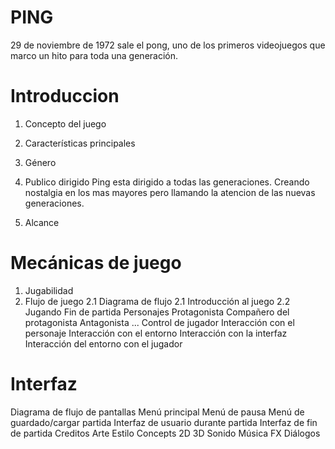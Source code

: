 # PING

29 de noviembre de 1972 sale el pong, uno de los primeros videojuegos que marco un hito para toda una generación. 

# Introduccion

1. Concepto del juego
  
2. Características principales
    
3. Género
4. Publico dirigido
    Ping esta dirigido a todas las generaciones. Creando nostalgia en los mas mayores pero llamando la atencion de las nuevas               generaciones.
5. Alcance
    
  


# Mecánicas de juego
1. Jugabilidad
2. Flujo de juego
  2.1 Diagrama de flujo
  2.1 Introducción al juego
  2.2 Jugando
Fin de partida
Personajes
Protagonista
Compañero del protagonista
Antagonista
...
Control de jugador
Interacción con el personaje
Interacción con el entorno
Interacción con la interfaz
Interacción del entorno con el jugador
# Interfaz
Diagrama de flujo de pantallas
Menú principal
Menú de pausa
Menú de guardado/cargar partida
Interfaz de usuario durante partida
Interfaz de fin de partida
Creditos
Arte
Estilo
Concepts
2D
3D
Sonido
Música
FX
Diálogos
